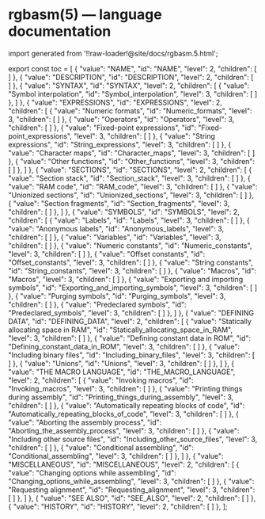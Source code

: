 # rgbasm(5) — language documentation

import generated from '!!raw-loader!@site/docs/rgbasm.5.html';

<div dangerouslySetInnerHTML={{ __html: generated }} />

export const toc = [
{
	"value": "NAME",
	"id": "NAME",
	"level": 2,
	"children": [
	]
},
{
	"value": "DESCRIPTION",
	"id": "DESCRIPTION",
	"level": 2,
	"children": [
	]
},
{
	"value": "SYNTAX",
	"id": "SYNTAX",
	"level": 2,
	"children": [
{
	"value": "Symbol interpolation",
	"id": "Symbol_interpolation",
	"level": 3,
	"children": [
	]
},
	]
},
{
	"value": "EXPRESSIONS",
	"id": "EXPRESSIONS",
	"level": 2,
	"children": [
{
	"value": "Numeric formats",
	"id": "Numeric_formats",
	"level": 3,
	"children": [
	]
},
{
	"value": "Operators",
	"id": "Operators",
	"level": 3,
	"children": [
	]
},
{
	"value": "Fixed-point expressions",
	"id": "Fixed-point_expressions",
	"level": 3,
	"children": [
	]
},
{
	"value": "String expressions",
	"id": "String_expressions",
	"level": 3,
	"children": [
	]
},
{
	"value": "Character maps",
	"id": "Character_maps",
	"level": 3,
	"children": [
	]
},
{
	"value": "Other functions",
	"id": "Other_functions",
	"level": 3,
	"children": [
	]
},
	]
},
{
	"value": "SECTIONS",
	"id": "SECTIONS",
	"level": 2,
	"children": [
{
	"value": "Section stack",
	"id": "Section_stack",
	"level": 3,
	"children": [
	]
},
{
	"value": "RAM code",
	"id": "RAM_code",
	"level": 3,
	"children": [
	]
},
{
	"value": "Unionized sections",
	"id": "Unionized_sections",
	"level": 3,
	"children": [
	]
},
{
	"value": "Section fragments",
	"id": "Section_fragments",
	"level": 3,
	"children": [
	]
},
	]
},
{
	"value": "SYMBOLS",
	"id": "SYMBOLS",
	"level": 2,
	"children": [
{
	"value": "Labels",
	"id": "Labels",
	"level": 3,
	"children": [
	]
},
{
	"value": "Anonymous labels",
	"id": "Anonymous_labels",
	"level": 3,
	"children": [
	]
},
{
	"value": "Variables",
	"id": "Variables",
	"level": 3,
	"children": [
	]
},
{
	"value": "Numeric constants",
	"id": "Numeric_constants",
	"level": 3,
	"children": [
	]
},
{
	"value": "Offset constants",
	"id": "Offset_constants",
	"level": 3,
	"children": [
	]
},
{
	"value": "String constants",
	"id": "String_constants",
	"level": 3,
	"children": [
	]
},
{
	"value": "Macros",
	"id": "Macros",
	"level": 3,
	"children": [
	]
},
{
	"value": "Exporting and importing symbols",
	"id": "Exporting_and_importing_symbols",
	"level": 3,
	"children": [
	]
},
{
	"value": "Purging symbols",
	"id": "Purging_symbols",
	"level": 3,
	"children": [
	]
},
{
	"value": "Predeclared symbols",
	"id": "Predeclared_symbols",
	"level": 3,
	"children": [
	]
},
	]
},
{
	"value": "DEFINING DATA",
	"id": "DEFINING_DATA",
	"level": 2,
	"children": [
{
	"value": "Statically allocating space in RAM",
	"id": "Statically_allocating_space_in_RAM",
	"level": 3,
	"children": [
	]
},
{
	"value": "Defining constant data in ROM",
	"id": "Defining_constant_data_in_ROM",
	"level": 3,
	"children": [
	]
},
{
	"value": "Including binary files",
	"id": "Including_binary_files",
	"level": 3,
	"children": [
	]
},
{
	"value": "Unions",
	"id": "Unions",
	"level": 3,
	"children": [
	]
},
	]
},
{
	"value": "THE MACRO LANGUAGE",
	"id": "THE_MACRO_LANGUAGE",
	"level": 2,
	"children": [
{
	"value": "Invoking macros",
	"id": "Invoking_macros",
	"level": 3,
	"children": [
	]
},
{
	"value": "Printing things during assembly",
	"id": "Printing_things_during_assembly",
	"level": 3,
	"children": [
	]
},
{
	"value": "Automatically repeating blocks of code",
	"id": "Automatically_repeating_blocks_of_code",
	"level": 3,
	"children": [
	]
},
{
	"value": "Aborting the assembly process",
	"id": "Aborting_the_assembly_process",
	"level": 3,
	"children": [
	]
},
{
	"value": "Including other source files",
	"id": "Including_other_source_files",
	"level": 3,
	"children": [
	]
},
{
	"value": "Conditional assembling",
	"id": "Conditional_assembling",
	"level": 3,
	"children": [
	]
},
	]
},
{
	"value": "MISCELLANEOUS",
	"id": "MISCELLANEOUS",
	"level": 2,
	"children": [
{
	"value": "Changing options while assembling",
	"id": "Changing_options_while_assembling",
	"level": 3,
	"children": [
	]
},
{
	"value": "Requesting alignment",
	"id": "Requesting_alignment",
	"level": 3,
	"children": [
	]
},
	]
},
{
	"value": "SEE ALSO",
	"id": "SEE_ALSO",
	"level": 2,
	"children": [
	]
},
{
	"value": "HISTORY",
	"id": "HISTORY",
	"level": 2,
	"children": [
	]
},
];

